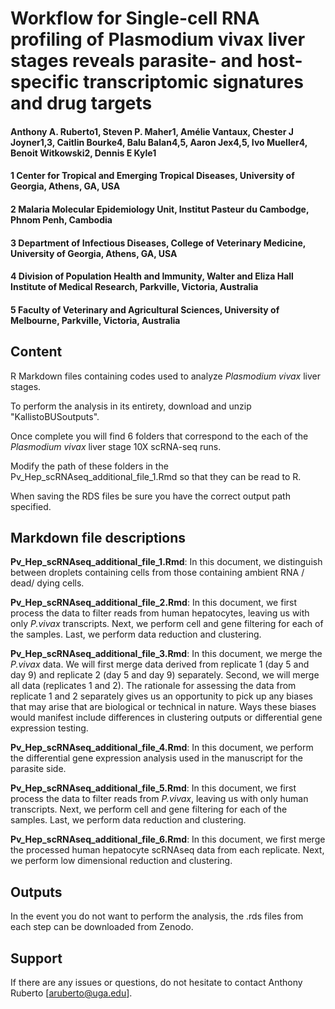 # Workflow for Single-cell RNA profiling of Plasmodium vivax liver stages reveals parasite- and host- specific transcriptomic signatures and drug targets
#### Anthony A. Ruberto1, Steven P. Maher1, Amélie Vantaux, Chester J Joyner1,3, Caitlin Bourke4, Balu Balan4,5, Aaron Jex4,5, Ivo Mueller4, Benoit Witkowski2, Dennis E Kyle1
#### 1 Center for Tropical and Emerging Tropical Diseases, University of Georgia, Athens, GA, USA
#### 2 Malaria Molecular Epidemiology Unit, Institut Pasteur du Cambodge, Phnom Penh, Cambodia
#### 3 Department of Infectious Diseases, College of Veterinary Medicine, University of Georgia, Athens, GA, USA
#### 4 Division of Population Health and Immunity, Walter and Eliza Hall Institute of Medical Research, Parkville, Victoria, Australia
#### 5 Faculty of Veterinary and Agricultural Sciences, University of Melbourne, Parkville, Victoria, Australia

## Content

R Markdown files containing codes used to analyze *Plasmodium vivax* liver stages.

To perform the analysis in its entirety, download and unzip "KallistoBUSoutputs".

Once complete you will find 6 folders that correspond to the each of the *Plasmodium vivax* liver stage 10X scRNA-seq runs.

Modify the path of these folders in the Pv_Hep_scRNAseq_additional_file_1.Rmd so that they can be read to R.

When saving the RDS files be sure you have the correct output path specified.

## Markdown file descriptions

**Pv_Hep_scRNAseq_additional_file_1.Rmd**: In this document, we distinguish between droplets containing cells from those containing ambient RNA / dead/ dying cells.

**Pv_Hep_scRNAseq_additional_file_2.Rmd**: In this document, we first process the data to filter reads from human hepatocytes, leaving us with only *P.vivax* transcripts. Next, we perform cell and gene filtering for each of the samples. Last, we perform data reduction and clustering. 

**Pv_Hep_scRNAseq_additional_file_3.Rmd**: In this document, we merge the *P.vivax* data. We will first merge data derived from replicate 1 (day 5 and day 9) and replicate 2 (day 5 and day 9) separately. Second, we will merge all data (replicates 1 and 2). The rationale for assessing the data from replicate 1 and 2 separately gives us an opportunity to pick up any biases that may arise that are biological or technical in nature. Ways these biases would manifest include differences in clustering outputs or differential gene expression testing. 

**Pv_Hep_scRNAseq_additional_file_4.Rmd**: In this document, we perform the differential gene expression analysis used in the
manuscript for the parasite side.

**Pv_Hep_scRNAseq_additional_file_5.Rmd**: In this document, we first process the data to filter reads from *P.vivax*, leaving us with only human transcripts. Next, we perform cell and gene filtering for each of the samples. Last, we perform data reduction and clustering.

**Pv_Hep_scRNAseq_additional_file_6.Rmd**: In this document, we first merge the processed human hepatocyte scRNAseq data from each replicate. Next, we perform low dimensional reduction and clustering.

## Outputs

In the event you do not want to perform the analysis, the .rds files from each step can be downloaded from Zenodo.

## Support

If there are any issues or questions, do not hesitate to contact Anthony Ruberto [aruberto@uga.edu].






